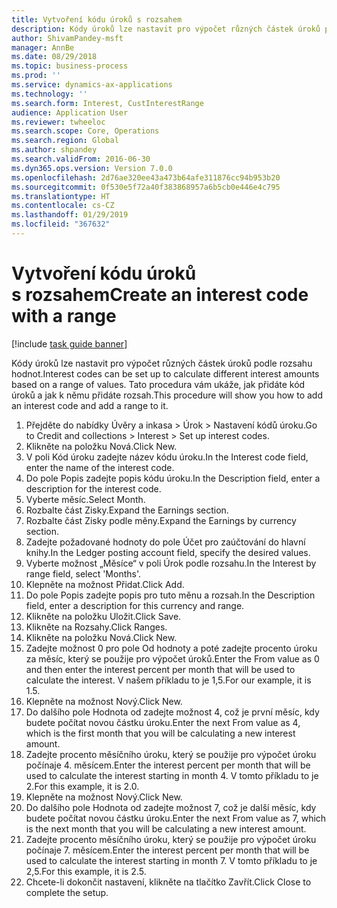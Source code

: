 ```yaml
---
title: Vytvoření kódu úroků s rozsahem
description: Kódy úroků lze nastavit pro výpočet různých částek úroků podle rozsahu hodnot.
author: ShivamPandey-msft
manager: AnnBe
ms.date: 08/29/2018
ms.topic: business-process
ms.prod: ''
ms.service: dynamics-ax-applications
ms.technology: ''
ms.search.form: Interest, CustInterestRange
audience: Application User
ms.reviewer: twheeloc
ms.search.scope: Core, Operations
ms.search.region: Global
ms.author: shpandey
ms.search.validFrom: 2016-06-30
ms.dyn365.ops.version: Version 7.0.0
ms.openlocfilehash: 2d76ae320ee43a473b64afe311876cc94b953b20
ms.sourcegitcommit: 0f530e5f72a40f383868957a6b5cb0e446e4c795
ms.translationtype: HT
ms.contentlocale: cs-CZ
ms.lasthandoff: 01/29/2019
ms.locfileid: "367632"
---
```

# <a name="create-an-interest-code-with-a-range"></a><span data-ttu-id="d6dab-103">Vytvoření kódu úroků s rozsahem</span><span class="sxs-lookup"><span data-stu-id="d6dab-103">Create an interest code with a range</span></span>

[!include [task guide banner](../../includes/task-guide-banner.md)]

<span data-ttu-id="d6dab-104">Kódy úroků lze nastavit pro výpočet různých částek úroků podle rozsahu hodnot.</span><span class="sxs-lookup"><span data-stu-id="d6dab-104">Interest codes can be set up to calculate different interest amounts based on a range of values.</span></span> <span data-ttu-id="d6dab-105">Tato procedura vám ukáže, jak přidáte kód úroků a jak k němu přidáte rozsah.</span><span class="sxs-lookup"><span data-stu-id="d6dab-105">This procedure will show you how to add an interest code and add a range to it.</span></span>

1. <span data-ttu-id="d6dab-106">Přejděte do nabídky Úvěry a inkasa > Úrok > Nastavení kódů úroku.</span><span class="sxs-lookup"><span data-stu-id="d6dab-106">Go to Credit and collections > Interest > Set up interest codes.</span></span>
2. <span data-ttu-id="d6dab-107">Klikněte na položku Nová.</span><span class="sxs-lookup"><span data-stu-id="d6dab-107">Click New.</span></span>
3. <span data-ttu-id="d6dab-108">V poli Kód úroku zadejte název kódu úroku.</span><span class="sxs-lookup"><span data-stu-id="d6dab-108">In the Interest code field, enter the name of the interest code.</span></span>
4. <span data-ttu-id="d6dab-109">Do pole Popis zadejte popis kódu úroku.</span><span class="sxs-lookup"><span data-stu-id="d6dab-109">In the Description field, enter a description for the interest code.</span></span>
5. <span data-ttu-id="d6dab-110">Vyberte měsíc.</span><span class="sxs-lookup"><span data-stu-id="d6dab-110">Select Month.</span></span>
6. <span data-ttu-id="d6dab-111">Rozbalte část Zisky.</span><span class="sxs-lookup"><span data-stu-id="d6dab-111">Expand the Earnings section.</span></span>
7. <span data-ttu-id="d6dab-112">Rozbalte část Zisky podle měny.</span><span class="sxs-lookup"><span data-stu-id="d6dab-112">Expand the Earnings by currency section.</span></span>
8. <span data-ttu-id="d6dab-113">Zadejte požadované hodnoty do pole Účet pro zaúčtování do hlavní knihy.</span><span class="sxs-lookup"><span data-stu-id="d6dab-113">In the Ledger posting account field, specify the desired values.</span></span>
9. <span data-ttu-id="d6dab-114">Vyberte možnost „Měsíce“ v poli Úrok podle rozsahu.</span><span class="sxs-lookup"><span data-stu-id="d6dab-114">In the Interest by range field, select 'Months'.</span></span>
10. <span data-ttu-id="d6dab-115">Klepněte na možnost Přidat.</span><span class="sxs-lookup"><span data-stu-id="d6dab-115">Click Add.</span></span>
11. <span data-ttu-id="d6dab-116">Do pole Popis zadejte popis pro tuto měnu a rozsah.</span><span class="sxs-lookup"><span data-stu-id="d6dab-116">In the Description field, enter a description for this currency and range.</span></span>
12. <span data-ttu-id="d6dab-117">Klikněte na položku Uložit.</span><span class="sxs-lookup"><span data-stu-id="d6dab-117">Click Save.</span></span>
13. <span data-ttu-id="d6dab-118">Klikněte na Rozsahy.</span><span class="sxs-lookup"><span data-stu-id="d6dab-118">Click Ranges.</span></span>
14. <span data-ttu-id="d6dab-119">Klikněte na položku Nová.</span><span class="sxs-lookup"><span data-stu-id="d6dab-119">Click New.</span></span>
15. <span data-ttu-id="d6dab-120">Zadejte možnost 0 pro pole Od hodnoty a poté zadejte procento úroku za měsíc, který se použije pro výpočet úroků.</span><span class="sxs-lookup"><span data-stu-id="d6dab-120">Enter the From value as 0 and then enter the interest percent per month that will be used to calculate the interest.</span></span> <span data-ttu-id="d6dab-121">V našem příkladu to je 1,5.</span><span class="sxs-lookup"><span data-stu-id="d6dab-121">For our example, it is 1.5.</span></span>
16. <span data-ttu-id="d6dab-122">Klepněte na možnost Nový.</span><span class="sxs-lookup"><span data-stu-id="d6dab-122">Click New.</span></span>
17. <span data-ttu-id="d6dab-123">Do dalšího pole Hodnota od zadejte možnost 4, což je první měsíc, kdy budete počítat novou částku úroku.</span><span class="sxs-lookup"><span data-stu-id="d6dab-123">Enter the next From value as 4, which is the first month that you will be calculating a new interest amount.</span></span>
18. <span data-ttu-id="d6dab-124">Zadejte procento měsíčního úroku, který se použije pro výpočet úroku počínaje 4. měsícem.</span><span class="sxs-lookup"><span data-stu-id="d6dab-124">Enter the interest percent per month that will be used to calculate the interest starting in month 4.</span></span> <span data-ttu-id="d6dab-125">V tomto příkladu to je 2.</span><span class="sxs-lookup"><span data-stu-id="d6dab-125">For this example, it is 2.0.</span></span>
19. <span data-ttu-id="d6dab-126">Klepněte na možnost Nový.</span><span class="sxs-lookup"><span data-stu-id="d6dab-126">Click New.</span></span>
20. <span data-ttu-id="d6dab-127">Do dalšího pole Hodnota od zadejte možnost 7, což je další měsíc, kdy budete počítat novou částku úroku.</span><span class="sxs-lookup"><span data-stu-id="d6dab-127">Enter the next From value as 7, which is the next month that you will be calculating a new interest amount.</span></span>
21. <span data-ttu-id="d6dab-128">Zadejte procento měsíčního úroku, který se použije pro výpočet úroku počínaje 7. měsícem.</span><span class="sxs-lookup"><span data-stu-id="d6dab-128">Enter the interest percent per month that will be used to calculate the interest starting in month 7.</span></span> <span data-ttu-id="d6dab-129">V tomto příkladu to je 2,5.</span><span class="sxs-lookup"><span data-stu-id="d6dab-129">For this example, it is 2.5.</span></span>
22. <span data-ttu-id="d6dab-130">Chcete-li dokončit nastavení, klikněte na tlačítko Zavřít.</span><span class="sxs-lookup"><span data-stu-id="d6dab-130">Click Close to complete the setup.</span></span>

